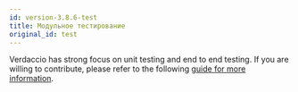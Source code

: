 ```yaml
---
id: version-3.8.6-test
title: Модульное тестирование
original_id: test
---
```


Verdaccio has strong focus on unit testing and end to end testing. If you are willing to contribute, please refer to the following [guide for more information](https://github.com/verdaccio/verdaccio/wiki/Developing-new-tests).